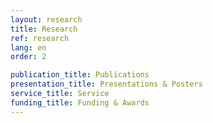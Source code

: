 ```yaml
---
layout: research 
title: Research
ref: research
lang: en
order: 2

publication_title: Publications
presentation_title: Presentations & Posters
service_title: Service
funding_title: Funding & Awards
---
```

